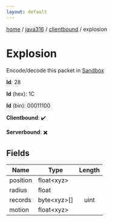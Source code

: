 ```yaml
---
layout: default
---
```


[home](/)  /  [java316](/protocol/java316)  /  [clientbound](/protocol/java316/clientbound)  /  explosion

# Explosion

Encode/decode this packet in [Sandbox](../../../sandbox/java316#Clientbound.Explosion)

**Id**: 28

**Id** (hex): 1C

**Id** (bin): 00011100

**Clientbound**: ✔️

**Serverbound**: ✖️

## Fields

Name | Type | Length
---|---|:---:
position | float&lt;xyz&gt; | [](/protocol/java316/types/)
radius | float | [](/protocol/java316/types/)
records | byte&lt;xyz&gt;[] | uint
motion | float&lt;xyz&gt; | [](/protocol/java316/types/)

